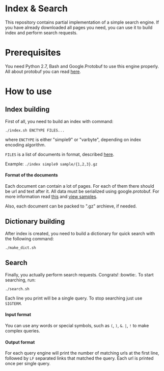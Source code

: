 # Index & Search

This repository contains partial implementation of a simple search engine. 
If you have already downloaded all pages you need, you can use it to build index and perform search requests.

# Prerequisites

You need Python 2.7, Bash and Google.Protobuf to use this engine properly. All about protobuf you can read [here](https://github.com/google/protobuf).

# How to use

## Index building

First of all, you need to build an index with command:

`./index.sh ENCTYPE FILES...`

where `ENCTYPE` is either "simple9" or "varbyte", depending on index encoding algorithm. 

`FILES` is a list of documents in format, described [here](https://github.com/Nikonz/Index-search#format-of-the-documents).

Example: `./index simple9 sample/{1,2,3}.gz`

#### Format of the documents

Each document can contain a lot of pages. For each of them there should be url and text after it.
All data must be serialized using google.protobuf.
For more information read [this](https://github.com/Nikonz/Index-search/blob/master/src/docreader.py) and [view samples](https://github.com/Nikonz/Index-search/tree/master/samples).

Also, each document can be packed to ".gz" archieve, if needed.

## Dictionary building

After index is created, you need to build a dictionary for quick search with the following command:

`./make_dict.sh`

## Search

Finally, you actually perform search requests. Congrats! :bowtie:. To start searching, run:

`./search.sh`

Each line you print will be a single query. To stop searching just use `SIGTERM`.

#### Input format

You can use any words or special symbols, such as `(`, `)`, `&`. `|`, `!` to make complex queries.

#### Output format

For each query engine will print the number of matching urls at the first line, followed by `LF` separated links that matched the query.
Each url is printed once per single query.
